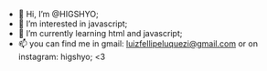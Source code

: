 - 👋 Hi, I’m @HIGSHYO;
- 👀 I’m interested in javascript;
- 🌱 I’m currently learning html and javascript;
- 📫 you can find me in gmail: luizfellipeluquezi@gmail.com or on instagram: higshyo;  <З

<!---
HIGSHYO/HIGSHYO is a ✨ special ✨ repository because its `README.md` (this file) appears on your GitHub profile.
You can click the Preview link to take a look at your changes.
--->

